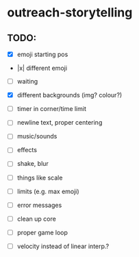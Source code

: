 # outreach-storytelling

## TODO:
* [x] emoji starting pos
* |x| different emoji
* [ ] waiting
* [x] different backgrounds (img? colour?)
* [ ] timer in corner/time limit
* [ ] newline text, proper centering

* [ ] music/sounds
* [ ] effects
* [ ] shake, blur
* [ ] things like scale

* [ ] limits (e.g. max emoji)
* [ ] error messages
* [ ] clean up core
* [ ] proper game loop
* [ ] velocity instead of linear interp.?